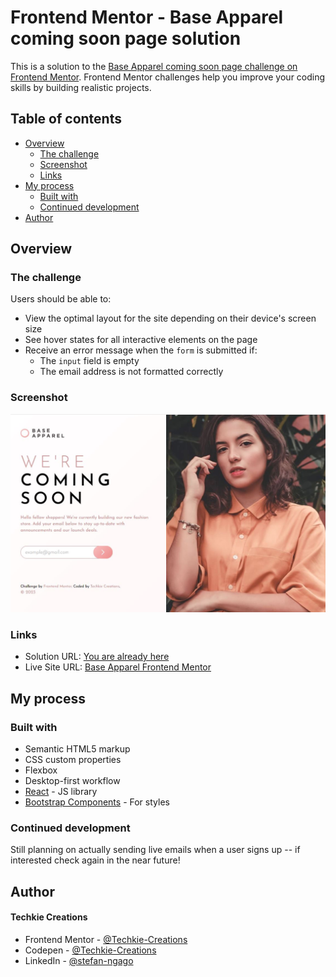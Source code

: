 # Frontend Mentor - Base Apparel coming soon page solution

This is a solution to the [Base Apparel coming soon page challenge on Frontend Mentor](https://www.frontendmentor.io/challenges/base-apparel-coming-soon-page-5d46b47f8db8a7063f9331a0). Frontend Mentor challenges help you improve your coding skills by building realistic projects. 

## Table of contents

- [Overview](#overview)
  - [The challenge](#the-challenge)
  - [Screenshot](#screenshot)
  - [Links](#links)
- [My process](#my-process)
  - [Built with](#built-with)
  - [Continued development](#continued-development)
- [Author](#author)

## Overview

### The challenge

Users should be able to:

- View the optimal layout for the site depending on their device's screen size
- See hover states for all interactive elements on the page
- Receive an error message when the `form` is submitted if:
  - The `input` field is empty
  - The email address is not formatted correctly

### Screenshot

![Preview Image](./design/preview.jpg)

### Links

- Solution URL: [You are already here](https://github.com/Techkie-Creations/base-apparel-frontendmentor)
- Live Site URL: [Base Apparel Frontend Mentor](https://techkie-creations.github.io/base-apparel-frontendmentor)

## My process

### Built with

- Semantic HTML5 markup
- CSS custom properties
- Flexbox
- Desktop-first workflow
- [React](https://reactjs.org/) - JS library
- [Bootstrap Components](https://getbootstrap.com/) - For styles

### Continued development

Still planning on actually sending live emails when a user signs up -- if interested check again in the near future!

## Author

#### Techkie Creations

- Frontend Mentor - [@Techkie-Creations](https://www.frontendmentor.io/profile/Techkie-Creations)
- Codepen - [@Techkie-Creations](https://codepen.io/Tech--Guy)
- LinkedIn - [@stefan-ngago](https://www.linkedin.com/in/stefan-ngago)